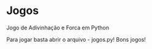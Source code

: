 # Jogos
Jogo de Adivinhação e Forca em Python

Para jogar basta abrir o arquivo -  jogos.py! 
Bons jogos!
